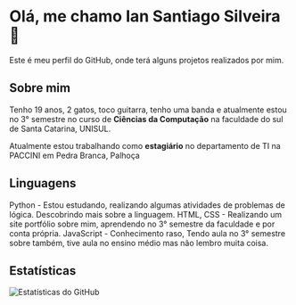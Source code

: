 # Olá, me chamo Ian Santiago Silveira 🤟

Este é meu perfil do GitHub, onde terá alguns projetos realizados por mim.

## Sobre mim

Tenho 19 anos, 2 gatos, toco guitarra, tenho uma banda e atualmente estou no 3° semestre no curso de **Ciências da Computação** na faculdade do sul de Santa Catarina, UNISUL.

Atualmente estou trabalhando como **estagiário** no departamento de TI na PACCINI em Pedra Branca, Palhoça

## Linguagens

Python - Estou estudando, realizando algumas atividades de problemas de lógica. Descobrindo mais sobre a linguagem.
HTML, CSS - Realizando um site portfólio sobre mim, aprendendo no 3° semestre da faculdade e por conta própria.
JavaScript - Conhecimento raso, Tendo aula no 3° semestre sobre também, tive aula no ensino médio mas não lembro muita coisa.

## Estatísticas

![Estatísticas do GitHub](https://github-readme-stats.vercel.app/api?username=SantiagoIanS&show_icons=true&count_private=true&hide=prs)
